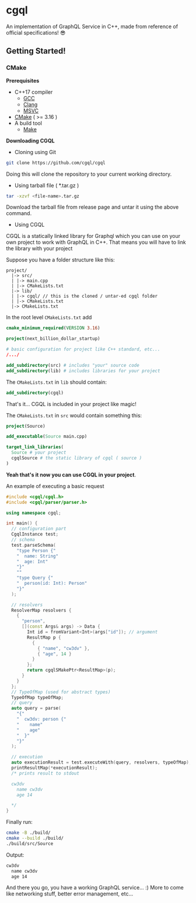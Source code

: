 # cgql
An implementation of GraphQL Service in C++, made from reference of official specifications! 😎 

## Getting Started!
### CMake

**Prerequisites**
- C++17 compiler
  - [GCC](https://gcc.gnu.org)
  - [Clang](https://clang.llvm.org)
  - [MSVC](https://docs.microsoft.com/en-us/cpp/?view=msvc-170)
- [CMake](https://cmake.org) ( >= 3.16 )
- A build tool
  - [Make](https://www.gnu.org/software/make)

**Downloading CGQL**
- Cloning using Git
```bash
git clone https://github.com/cgql/cgql
```
Doing this will clone the repository to your current working directory.
- Using tarball file ( *.tar.gz )
```bash
tar -xzvf <file-name>.tar.gz
```
Download the tarball file from release page and untar it using the above command.

- Using CGQL

CGQL is a statically linked library for Graphql which you can use on your own project to work with GraphQL in C++.
That means you will have to link the library with your project

Suppose you have a folder structure like this:
```
project/
  |-> src/
  | |-> main.cpp
  | |-> CMakeLists.txt
  |-> lib/
  | |-> cgql/ // this is the cloned / untar-ed cgql folder
  | |-> CMakeLists.txt
  |-> CMakeLists.txt
```

In the root level `CMakeLists.txt` add
```cmake
cmake_minimum_required(VERSION 3.16)

project(next_billion_dollar_startup)

# basic configuration for project like C++ standard, etc...
/.../

add_subdirectory(src) # includes "your" source code
add_subdirectory(lib) # includes libraries for your project
```

The `CMakeLists.txt` in `lib` should contain:
```cmake
add_subdirectory(cgql)
```
That's it... CGQL is included in your project like magic!

The `CMakeLists.txt` in `src` would contain something this:
```cmake
project(Source)

add_executable(Source main.cpp)

target_link_libraries(
  Source # your project
  cgqlSource # the static library of cgql ( source )
)
```

**Yeah that's it now you can use CGQL in your project**.

An example of executing a basic request
```cpp
#include <cgql/cgql.h>
#include <cgql/parser/parser.h>

using namespace cgql;

int main() {
  // configuration part
  CgqlInstance test;
  // schema
  test.parseSchema(
    "type Person {"
    "  name: String"
    "  age: Int"
    "}"
    ""
    "type Query {"
    "  person(id: Int): Person"
    "}"
  );

  // resolvers
  ResolverMap resolvers {
    {
      "person",
      [](const Args& args) -> Data {
        Int id = fromVariant<Int>(args["id"]); // argument
        ResultMap p {
          {
            { "name", "cw3dv" },
            { "age", 14 }
          }
        };
        return cgqlSMakePtr<ResultMap>(p);
      }
    }
  };
  // TypeOfMap (used for abstract types)
  TypeOfMap typeOfMap;
  // query
  auto query = parse(
    "{"
    "  cw3dv: person {"
    "    name"
    "    age"
    "  }"
    "}"
  );

  // execution
  auto executionResult = test.executeWith(query, resolvers, typeOfMap);
  printResultMap(*executionResult);
  /* prints result to stdout

  cw3dv
    name cw3dv
    age 14

  */ 
}
```

Finally run:
```bash
cmake -B ./build/
cmake --build ./build/
./build/src/Source
```

Output:
```bash
cw3dv
  name cw3dv
  age 14
```

And there you go, you have a working GraphQL service... :)
More to come like networking stuff, better error management, etc...
